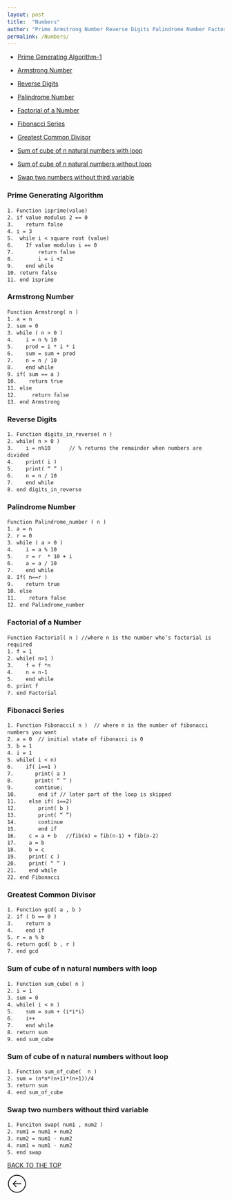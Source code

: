 ```yaml
---
layout: post
title:  "Numbers"  
author: "Prime Armstrong Number Reverse Digits Palindrome Number Factorial of a Number Fibonacci Series "
permalink: /Numbers/
---
```




* [Prime Generating Algorithm-1](#prime-generating-algorithm)

* [Armstrong Number](#armstrong-number)

* [Reverse Digits](#reverse-digits)

* [Palindrome Number](#palindrome-number)

* [Factorial of a Number](#factorial-of-a-number)

* [Fibonacci Series](#fibonacci-series)

* [Greatest Common Divisor](#greatest-common-divisor)

* [Sum of cube of n natural numbers with loop](#sum-of-cube-of-n-natural-numbers-with-loop)

* [Sum of cube of n natural numbers without loop](#sum-of-cube-of-n-natural-numbers-without-loop)

* [Swap two numbers without third variable](#swap-two-numbers-without-third-variable)


### Prime Generating Algorithm

```
1. Function isprime(value)
2. if value modulus 2 == 0
3.    return false
4. i = 3
5.  while i < square root (value)
6.    If value modulus i == 0
7.        return false
8.        i = i +2
9.    end while
10. return false
11. end isprime

```

### Armstrong Number

```                                       
Function Armstrong( n )
1. a = n 
2. sum = 0
3. while ( n > 0 )
4.    i = n % 10
5.    prod = i * i * i
6.    sum = sum + prod
7.    n = n / 10
8.    end while
9. if( sum == a )
10.    return true 
11. else
12.     return false
13. end Armstrong

```

### Reverse Digits

```
1. Function digits_in_reverse( n )                              
2. while( n > 0 )
3.    i = n%10      // % returns the remainder when numbers are divided
4.    print( i )
5.    print( “ ” )
6.    n = n / 10
7.    end while
8. end digits_in_reverse

```

### Palindrome Number

```
Function Palindrome_number ( n )
1. a = n
2. r = 0
3. while ( a > 0 )
4.    i = a % 10
5.    r = r  * 10 + i
6.    a = a / 10
7.    end while 
8. If( n==r )
9.    return true
10. else
11.    return false
12. end Palindrome_number    

```

### Factorial of a Number

```
Function Factorial( n ) //where n is the number who’s factorial is required
1. f = 1                                                                     
2. while( n>1 )
3.    f = f *n
4.    n = n-1
5.    end while
6. print f
7. end Factorial

```

### Fibonacci Series

```
1. Function Fibonacci( n )  // where n is the number of fibonacci numbers you want
2. a = 0  // initial state of fibonacci is 0
3. b = 1                                     
4. i = 1
5. while( i < n)
6.    if( i==1 )
7.       print( a )
8.       print( “ ” )
9.       continue; 
10.       end if // later part of the loop is skipped 
11.    else if( i==2)
12.       print( b )
13.       print( “ ”)
14.       continue
15.       end if
16.    c = a + b   //fib(n) = fib(n-1) + fib(n-2)
17.    a = b
18.    b = c
19.    print( c )
20.    print( “ ” )
21.    end while
22. end Fibonacci   

```

### Greatest Common Divisor

```
1. Function gcd( a , b )
2. if ( b == 0 )
3.    return a
4.    end if
5. r = a % b
6. return gcd( b , r )
7. end gcd  

```

### Sum of cube of n natural numbers with loop

```
1. Function sum_cube( n )
2. i = 1
3. sum = 0
4. while( i < n )
5.    sum = sum + (i*i*i)
6.    i++
7.    end while
8. return sum  
9. end sum_cube
```

### Sum of cube of n natural numbers without loop

```
1. Function sum_of_cube(  n )
2. sum = (n*n*(n+1)*(n+1))/4
3. return sum
4. end sum_of_cube
```

### Swap two numbers without third variable

```
1. Funciton swap( num1 , num2 )
2. num1 = num1 + num2
3. num2 = num1 - num2
4. num1 = num1 - num2
5. end swap
```

[BACK TO THE TOP](#top)                                           

 [![](/img/back.png)](/search)      
